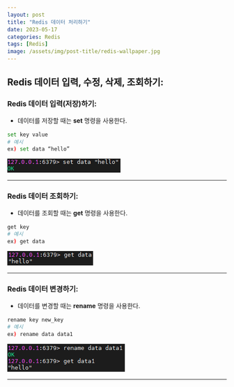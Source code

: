 ```yaml
---
layout: post
title: "Redis 데이터 처리하기"
date: 2023-05-17
categories: Redis
tags: [Redis]
image: /assets/img/post-title/redis-wallpaper.jpg
---
```


## Redis 데이터 입력, 수정, 삭제, 조회하기:
### Redis 데이터 입력(저장)하기:
- 데이터를 저장할 때는 **set** 명령을 사용한다.
```bash
set key value
# 예시
ex) set data “hello”
```
[![Redis 데이터 입력화면](/assets/img/post/Redis/Redis%20%EB%8D%B0%EC%9D%B4%ED%84%B0%20%EC%9E%85%EB%A0%A5%20%ED%99%94%EB%A9%B4.PNG)](/assets/img/post/Redis/Redis%20%EB%8D%B0%EC%9D%B4%ED%84%B0%20%EC%9E%85%EB%A0%A5%20%ED%99%94%EB%A9%B4.PNG)

* * *

### Redis 데이터 조회하기:
- 데이터를 조회할 때는 **get** 명령을 사용한다.
```bash
get key
# 예시
ex) get data
```
[![Redis 데이터 조회화면](/assets/img/post/Redis/Redis%20%EB%8D%B0%EC%9D%B4%ED%84%B0%20%EC%A1%B0%ED%9A%8C%20%ED%99%94%EB%A9%B4.PNG)](/assets/img/post/Redis/Redis%20%EB%8D%B0%EC%9D%B4%ED%84%B0%20%EC%A1%B0%ED%9A%8C%20%ED%99%94%EB%A9%B4.PNG)

* * *

### Redis 데이터 변경하기:
- 데이터를 변경할 때는 **rename** 명령을 사용한다.
```bash
rename key new_key
# 예시
ex) rename data data1
```
[![Redis 데이터 변경화면](/assets/img/post/Redis/Redis%20%EB%8D%B0%EC%9D%B4%ED%84%B0%20%EB%B3%80%EA%B2%BD%20%ED%99%94%EB%A9%B4.PNG)](/assets/img/post/Redis/Redis%20%EB%8D%B0%EC%9D%B4%ED%84%B0%20%EB%B3%80%EA%B2%BD%20%ED%99%94%EB%A9%B4.PNG)

* * *